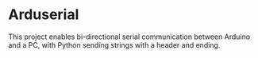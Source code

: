 # Arduserial
This project enables bi-directional serial communication between Arduino and a PC, with Python sending strings with a header and ending. 
